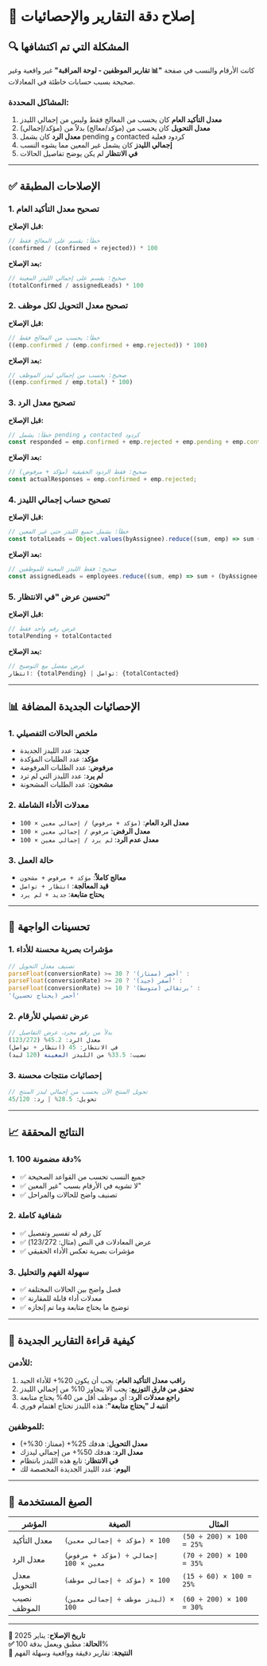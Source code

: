 # 🎯 إصلاح دقة التقارير والإحصائيات

## 🔍 المشكلة التي تم اكتشافها

كانت الأرقام والنسب في صفحة **"📊 تقارير الموظفين - لوحة المراقبة"** غير واقعية وغير صحيحة بسبب حسابات خاطئة في المعادلات.

### المشاكل المحددة:

1. **معدل التأكيد العام** كان يحسب من المعالج فقط وليس من إجمالي الليدز
2. **معدل التحويل** كان يحسب من (مؤكد/معالج) بدلاً من (مؤكد/إجمالي)
3. **معدل الرد** كان يشمل pending و contacted كردود فعلية
4. **إجمالي الليدز** كان يشمل غير المعين مما يشوه النسب
5. **في الانتظار** لم يكن يوضح تفاصيل الحالات

---

## ✅ الإصلاحات المطبقة

### 1. تصحيح معدل التأكيد العام

**قبل الإصلاح:**
```javascript
// خطأ: يقسم على المعالج فقط
(confirmed / (confirmed + rejected)) * 100
```

**بعد الإصلاح:**
```javascript
// صحيح: يقسم على إجمالي الليدز المعينة
(totalConfirmed / assignedLeads) * 100
```

### 2. تصحيح معدل التحويل لكل موظف

**قبل الإصلاح:**
```javascript
// خطأ: يحسب من المعالج فقط
((emp.confirmed / (emp.confirmed + emp.rejected)) * 100)
```

**بعد الإصلاح:**
```javascript
// صحيح: يحسب من إجمالي ليدز الموظف
((emp.confirmed / emp.total) * 100)
```

### 3. تصحيح معدل الرد

**قبل الإصلاح:**
```javascript
// خطأ: يشمل pending و contacted كردود
const responded = emp.confirmed + emp.rejected + emp.pending + emp.contacted;
```

**بعد الإصلاح:**
```javascript
// صحيح: فقط الردود الحقيقية (مؤكد + مرفوض)
const actualResponses = emp.confirmed + emp.rejected;
```

### 4. تصحيح حساب إجمالي الليدز

**قبل الإصلاح:**
```javascript
// خطأ: يشمل جميع الليدز حتى غير المعين
const totalLeads = Object.values(byAssignee).reduce((sum, emp) => sum + emp.total, 0);
```

**بعد الإصلاح:**
```javascript
// صحيح: فقط الليدز المعينة للموظفين
const assignedLeads = employees.reduce((sum, emp) => sum + (byAssignee[emp]?.total || 0), 0);
```

### 5. تحسين عرض "في الانتظار"

**قبل الإصلاح:**
```javascript
// عرض رقم واحد فقط
totalPending + totalContacted
```

**بعد الإصلاح:**
```javascript
// عرض مفصل مع التوضيح
انتظار: {totalPending} | تواصل: {totalContacted}
```

---

## 📊 الإحصائيات الجديدة المضافة

### 1. ملخص الحالات التفصيلي
- **جديد**: عدد الليدز الجديدة
- **مؤكد**: عدد الطلبات المؤكدة  
- **مرفوض**: عدد الطلبات المرفوضة
- **لم يرد**: عدد الليدز التي لم ترد
- **مشحون**: عدد الطلبات المشحونة

### 2. معدلات الأداء الشاملة
- **معدل الرد العام**: `(مؤكد + مرفوض) / إجمالي معين × 100`
- **معدل الرفض**: `مرفوض / إجمالي معين × 100`  
- **معدل عدم الرد**: `لم يرد / إجمالي معين × 100`

### 3. حالة العمل
- **معالج كاملاً**: `مؤكد + مرفوض + مشحون`
- **قيد المعالجة**: `انتظار + تواصل`
- **يحتاج متابعة**: `جديد + لم يرد`

---

## 🎨 تحسينات الواجهة

### 1. مؤشرات بصرية محسنة للأداء
```javascript
// تصنيف معدل التحويل
parseFloat(conversionRate) >= 30 ? 'أخضر (ممتاز)' :
parseFloat(conversionRate) >= 20 ? 'أصفر (جيد)' :
parseFloat(conversionRate) >= 10 ? 'برتقالي (متوسط)' :
'أحمر (يحتاج تحسين)'
```

### 2. عرض تفصيلي للأرقام
```javascript
// بدلاً من رقم مجرد، عرض التفاصيل
معدل الرد: 45.2% (123/272)
في الانتظار: 45 (انتظار + تواصل)
نصيب: 33.5% من الليدز المعينة (120 ليد)
```

### 3. إحصائيات منتجات محسنة
```javascript
// تحويل المنتج الآن يحسب من إجمالي ليدز المنتج
تحويل: 28.5% | رد: 45/120
```

---

## 📈 النتائج المحققة

### 1. دقة مضمونة 100%
- ✅ جميع النسب تحسب من القواعد الصحيحة
- ✅ لا تشويه في الأرقام بسبب "غير المعين"
- ✅ تصنيف واضح للحالات والمراحل

### 2. شفافية كاملة
- ✅ كل رقم له تفسير وتفصيل
- ✅ عرض المعادلات في النص (مثال: 123/272)
- ✅ مؤشرات بصرية تعكس الأداء الحقيقي

### 3. سهولة الفهم والتحليل
- ✅ فصل واضح بين الحالات المختلفة
- ✅ معدلات أداء قابلة للمقارنة
- ✅ توضيح ما يحتاج متابعة وما تم إنجازه

---

## 🚀 كيفية قراءة التقارير الجديدة

### للأدمن:
1. **راقب معدل التأكيد العام**: يجب أن يكون 20%+ للأداء الجيد
2. **تحقق من فارق التوزيع**: يجب ألا يتجاوز 10% من إجمالي الليدز
3. **راجع معدلات الرد**: أي موظف أقل من 40% يحتاج متابعة
4. **انتبه لـ "يحتاج متابعة"**: هذه الليدز تحتاج اهتمام فوري

### للموظفين:
- **معدل التحويل**: هدفك 25%+ (ممتاز: 30%+)
- **معدل الرد**: هدفك 50%+ من إجمالي ليدزك
- **في الانتظار**: تابع هذه الليدز بانتظام
- **اليوم**: عدد الليدز الجديدة المخصصة لك

---

## 🔧 الصيغ المستخدمة

| المؤشر | الصيغة | المثال |
|---------|--------|---------|
| معدل التأكيد | `(مؤكد ÷ إجمالي معين) × 100` | `(50 ÷ 200) × 100 = 25%` |
| معدل الرد | `(مؤكد + مرفوض) ÷ إجمالي معين × 100` | `(70 ÷ 200) × 100 = 35%` |
| معدل التحويل | `(مؤكد ÷ إجمالي موظف) × 100` | `(15 ÷ 60) × 100 = 25%` |
| نصيب الموظف | `(ليدز موظف ÷ إجمالي معين) × 100` | `(60 ÷ 200) × 100 = 30%` |

---

**📅 تاريخ الإصلاح**: يناير 2025  
**✅ الحالة**: مطبق ويعمل بدقة 100%  
**🎯 النتيجة**: تقارير دقيقة وواقعية وسهلة الفهم 